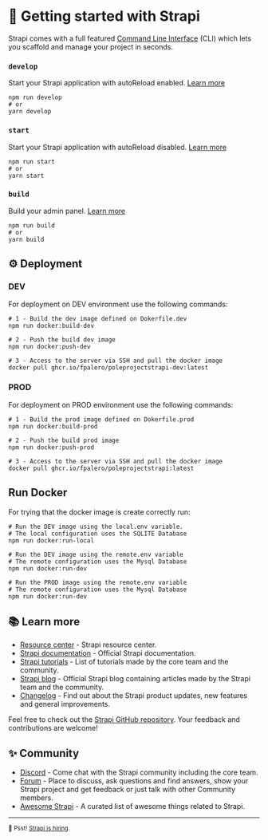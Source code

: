 # 🚀 Getting started with Strapi

Strapi comes with a full featured [Command Line Interface](https://docs.strapi.io/dev-docs/cli) (CLI) which lets you scaffold and manage your project in seconds.

### `develop`

Start your Strapi application with autoReload enabled. [Learn more](https://docs.strapi.io/dev-docs/cli#strapi-develop)

```
npm run develop
# or
yarn develop
```

### `start`

Start your Strapi application with autoReload disabled. [Learn more](https://docs.strapi.io/dev-docs/cli#strapi-start)

```
npm run start
# or
yarn start
```

### `build`

Build your admin panel. [Learn more](https://docs.strapi.io/dev-docs/cli#strapi-build)

```
npm run build
# or
yarn build
```

## ⚙️ Deployment
### DEV

For deployment on DEV environment use the following commands:

```
# 1 - Build the dev image defined on Dokerfile.dev
npm run docker:build-dev

# 2 - Push the build dev image
npm run docker:push-dev

# 3 - Access to the server via SSH and pull the docker image
docker pull ghcr.io/fpalero/poleprojectstrapi-dev:latest
```

### PROD
For deployment on PROD environment use the following commands:

```
# 1 - Build the prod image defined on Dokerfile.prod
npm run docker:build-prod

# 2 - Push the build prod image
npm run docker:push-prod

# 3 - Access to the server via SSH and pull the docker image
docker pull ghcr.io/fpalero/poleprojectstrapi:latest
```

## Run Docker
For trying that the docker image is create correctly run:
```
# Run the DEV image using the local.env variable. 
# The local configuration uses the SQLITE Database
npm run docker:run-local

# Run the DEV image using the remote.env variable
# The remote configuration uses the Mysql Database
npm run docker:run-dev

# Run the PROD image using the remote.env variable
# The remote configuration uses the Mysql Database
npm run docker:run-dev
```

## 📚 Learn more

- [Resource center](https://strapi.io/resource-center) - Strapi resource center.
- [Strapi documentation](https://docs.strapi.io) - Official Strapi documentation.
- [Strapi tutorials](https://strapi.io/tutorials) - List of tutorials made by the core team and the community.
- [Strapi blog](https://strapi.io/blog) - Official Strapi blog containing articles made by the Strapi team and the community.
- [Changelog](https://strapi.io/changelog) - Find out about the Strapi product updates, new features and general improvements.

Feel free to check out the [Strapi GitHub repository](https://github.com/strapi/strapi). Your feedback and contributions are welcome!

## ✨ Community

- [Discord](https://discord.strapi.io) - Come chat with the Strapi community including the core team.
- [Forum](https://forum.strapi.io/) - Place to discuss, ask questions and find answers, show your Strapi project and get feedback or just talk with other Community members.
- [Awesome Strapi](https://github.com/strapi/awesome-strapi) - A curated list of awesome things related to Strapi.

---

<sub>🤫 Psst! [Strapi is hiring](https://strapi.io/careers).</sub>
